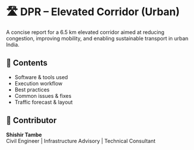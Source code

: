 # 🛣️ DPR – Elevated Corridor (Urban)

A concise report for a 6.5 km elevated corridor aimed at reducing congestion, improving mobility, and enabling sustainable transport in urban India.

## 📘 Contents

- Software & tools used
- Execution workflow
- Best practices
- Common issues & fixes
- Traffic forecast & layout

## 👤 Contributor

**Shishir Tambe**  
Civil Engineer | Infrastructure Advisory  | Technical Consultant
